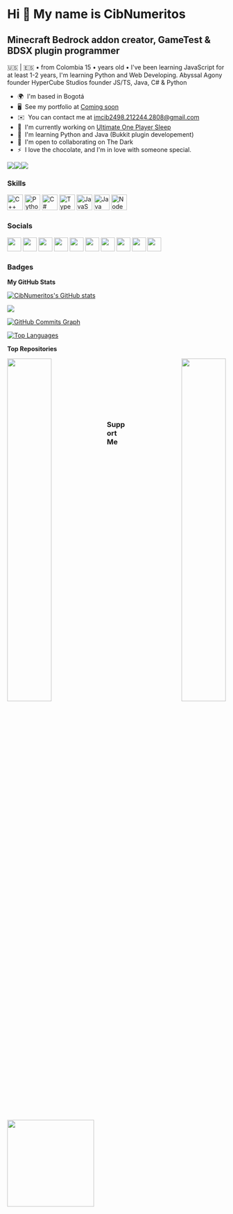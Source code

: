 Hi 👋 My name is CibNumeritos
=============================

Minecraft Bedrock addon creator, GameTest & BDSX plugin programmer
------------------------------------------------------------------

🇺🇸 | 🇪🇸 • from Colombia 15 • years old • I've been learning JavaScript for at least 1-2 years, I'm learning Python and Web Developing. Abyssal Agony founder HyperCube Studios founder JS/TS, Java, C# & Python

* 🌍  I'm based in Bogotá
* 🖥️  See my portfolio at [Coming soon](http://Soonxddd.xxx)
* ✉️  You can contact me at [imcib2498.212244.2808@gmail.com](mailto:imcib2498.212244.2808@gmail.com)
* 🚀  I'm currently working on [Ultimate One Player Sleep](http://github.com/CibNumeritos/Ultimate-OnePlayerSleep)
* 🧠  I'm learning Python and Java (Bukkit plugin developement)
* 🤝  I'm open to collaborating on The Dark
* ⚡  I love the chocolate, and I'm in love with someone special.

<a href="https://www.twitter.com/CibNumeritos" target="_blank" rel="noreferrer"><img
src="https://img.shields.io/twitter/follow/CibNumeritos?logo=twitter&style=for-the-badge&color=0891b2&labelColor=1c1917"
/></a><a href="https://www.github.com/CibNumeritos" target="_blank" rel="noreferrer"><img
src="https://img.shields.io/github/followers/CibNumeritos?logo=github&style=for-the-badge&color=0891b2&labelColor=1c1917" /></a><a href="https://www.twitch.tv/CibNumeritos" target="_blank" rel="noreferrer"><img
src="https://img.shields.io/twitch/status/CibNumeritos?logo=twitchsx&style=for-the-badge&color=0891b2&labelColor=1c1917&label=TWITCH+STATUS" /></a>

### Skills

<p align="left">
<a href="https://docs.microsoft.com/en-us/cpp/?view=msvc-170" target="_blank" rel="noreferrer"><img src="https://raw.githubusercontent.com/danielcranney/readme-generator/main/public/icons/skills/cplusplus-colored.svg" width="36" height="36" alt="C++" /></a>
<a href="https://www.python.org/" target="_blank" rel="noreferrer"><img src="https://raw.githubusercontent.com/danielcranney/readme-generator/main/public/icons/skills/python-colored.svg" width="36" height="36" alt="Python" /></a>
<a href="https://docs.microsoft.com/en-us/dotnet/csharp/" target="_blank" rel="noreferrer"><img src="https://raw.githubusercontent.com/danielcranney/readme-generator/main/public/icons/skills/csharp-colored.svg" width="36" height="36" alt="C#" /></a>
<a href="https://www.typescriptlang.org/" target="_blank" rel="noreferrer"><img src="https://raw.githubusercontent.com/danielcranney/readme-generator/main/public/icons/skills/typescript-colored.svg" width="36" height="36" alt="TypeScript" /></a>
<a href="https://developer.mozilla.org/en-US/docs/Web/JavaScript" target="_blank" rel="noreferrer"><img src="https://raw.githubusercontent.com/danielcranney/readme-generator/main/public/icons/skills/javascript-colored.svg" width="36" height="36" alt="JavaScript" /></a>
<a href="https://www.oracle.com/java/" target="_blank" rel="noreferrer"><img src="https://raw.githubusercontent.com/danielcranney/readme-generator/main/public/icons/skills/java-colored.svg" width="36" height="36" alt="Java" /></a>
<a href="https://nodejs.org/en/" target="_blank" rel="noreferrer"><img src="https://raw.githubusercontent.com/danielcranney/readme-generator/main/public/icons/skills/nodejs-colored.svg" width="36" height="36" alt="NodeJS" /></a>
</p>


### Socials

<p align="left"> <a href="https://www.codepen.io/CibNumeritos" target="_blank" rel="noreferrer"><img src="https://raw.githubusercontent.com/danielcranney/readme-generator/main/public/icons/socials/codepen.svg" width="32" height="32" /></a> <a href="https://www.dev.to/CibNumeritos" target="_blank" rel="noreferrer"><img src="https://raw.githubusercontent.com/danielcranney/readme-generator/main/public/icons/socials/devdotto.svg" width="32" height="32" /></a> <a href="https://discord.com/users/CibNumeritos#2498" target="_blank" rel="noreferrer"><img src="https://raw.githubusercontent.com/danielcranney/readme-generator/main/public/icons/socials/discord.svg" width="32" height="32" /></a> <a href="https://www.github.com/CibNumeritos" target="_blank" rel="noreferrer"><img src="https://raw.githubusercontent.com/danielcranney/readme-generator/main/public/icons/socials/github.svg" width="32" height="32" /></a> <a href="http://www.instagram.com/CibNumeritos" target="_blank" rel="noreferrer"><img src="https://raw.githubusercontent.com/danielcranney/readme-generator/main/public/icons/socials/instagram.svg" width="32" height="32" /></a> <a href="https://www.linkedin.com/in/CibNumeritos" target="_blank" rel="noreferrer"><img src="https://raw.githubusercontent.com/danielcranney/readme-generator/main/public/icons/socials/linkedin.svg" width="32" height="32" /></a> <a href="https://www.stackoverflow.com/users/CibNumeritos" target="_blank" rel="noreferrer"><img src="https://raw.githubusercontent.com/danielcranney/readme-generator/main/public/icons/socials/stackoverflow.svg" width="32" height="32" /></a> <a href="https://www.twitter.com/CibNumeritos" target="_blank" rel="noreferrer"><img src="https://raw.githubusercontent.com/danielcranney/readme-generator/main/public/icons/socials/twitter.svg" width="32" height="32" /></a> <a href="https://www.youtube.com/c/CibNumeritos" target="_blank" rel="noreferrer"><img src="https://raw.githubusercontent.com/danielcranney/readme-generator/main/public/icons/socials/youtube.svg" width="32" height="32" /></a> <a href="https://www.twitch.tv/CibNumeritos" target="_blank" rel="noreferrer"><img src="https://raw.githubusercontent.com/danielcranney/readme-generator/main/public/icons/socials/twitch.svg" width="32" height="32" /></a></p>

### Badges

<b>My GitHub Stats</b>

<a href="http://www.github.com/CibNumeritos"><img src="https://github-readme-stats.vercel.app/api?username=CibNumeritos&show_icons=true&hide=&count_private=true&title_color=0891b2&text_color=ffffff&icon_color=0891b2&bg_color=1c1917&hide_border=true&show_icons=true" alt="CibNumeritos's GitHub stats" /></a>

<a href="http://www.github.com/CibNumeritos"><img src="https://github-readme-streak-stats.herokuapp.com/?user=CibNumeritos&stroke=ffffff&background=1c1917&ring=0891b2&fire=0891b2&currStreakNum=ffffff&currStreakLabel=0891b2&sideNums=ffffff&sideLabels=ffffff&dates=ffffff&hide_border=true" /></a>

<a href="http://www.github.com/CibNumeritos"><img src="https://activity-graph.herokuapp.com/graph?username=CibNumeritos&bg_color=1c1917&color=ffffff&line=0891b2&point=ffffff&area_color=1c1917&area=true&hide_border=true&custom_title=GitHub%20Commits%20Graph" alt="GitHub Commits Graph" /></a>

<a href="https://github.com/CibNumeritos" align="left"><img src="https://github-readme-stats.vercel.app/api/top-langs/?username=CibNumeritos&langs_count=10&title_color=0891b2&text_color=ffffff&icon_color=0891b2&bg_color=1c1917&hide_border=true&locale=en&custom_title=Top%20%Languages" alt="Top Languages" /></a>

<b>Top Repositories</b>

<div width="100%" align="center"><a href="https://github.com/CibNumeritos/Ultimate-OnePlayerSleep" align="left"><img align="left" width="45%" src="https://github-readme-stats.vercel.app/api/pin/?username=CibNumeritos&repo=Ultimate-OnePlayerSleep&title_color=0891b2&text_color=ffffff&icon_color=0891b2&bg_color=1c1917&hide_border=true&locale=en" /></a><a href="https://github.com/CibNumeritos/Homes-addon" align="right"><img align="right" width="45%" src="https://github-readme-stats.vercel.app/api/pin/?username=CibNumeritos&repo=Homes-addon&title_color=0891b2&text_color=ffffff&icon_color=0891b2&bg_color=1c1917&hide_border=true&locale=en" /></a></div><br /><br /><br /><br /><br /><br /><br />

### Support Me

<a href="https://www.buymeacoffee.com/Comingsoon"><img src="https://cdn.buymeacoffee.com/buttons/v2/default-yellow.png" width="200" /></a>
